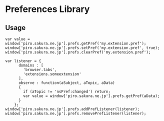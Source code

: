 # Preferences Library

## Usage

    var value = window['piro.sakura.ne.jp'].prefs.getPref('my.extension.pref');
    window['piro.sakura.ne.jp'].prefs.setPref('my.extension.pref', true);
    window['piro.sakura.ne.jp'].prefs.clearPref('my.extension.pref');
    
    var listener = {
          domains : [
            'browser.tabs',
            'extensions.someextension'
          ],
          observe : function(aSubject, aTopic, aData)
          {
            if (aTopic != 'nsPref:changed') return;
            var value = window['piro.sakura.ne.jp'].prefs.getPref(aData);
          }
        };
    window['piro.sakura.ne.jp'].prefs.addPrefListener(listener);
    window['piro.sakura.ne.jp'].prefs.removePrefListener(listener);

